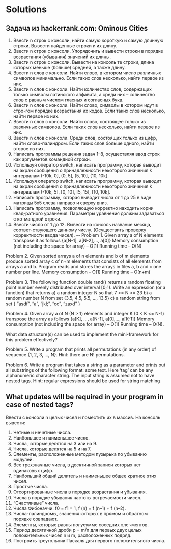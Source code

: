 Solutions
=========

Задача из hackerrank.com: Ominous Cities
--
1. Ввести n строк с консоли, найти самую короткую и самую длинную строки. Вывести найденные строки и их длину.
2. Ввести n строк с консоли. Упорядочить и вывести строки в порядке возрастания (убывания) значений их длины.
3. Ввести n строк с консоли. Вывести на консоль те строки, длина которых меньше (больше) средней, а также длину.
4. Ввести n слов с консоли. Найти слово, в котором число различных символов минимально. Если таких слов несколько, найти первое из них.
5. Ввести n слов с консоли. Найти количество слов, содержащих только символы латинского алфавита, а среди них – количество слов с равным числом гласных и согласных букв.
6. Ввести n слов с консоли. Найти слово, символы в котором идут в стро-гом порядке возрастания их кодов. Если таких слов несколько, найти первое из них.
7. Ввести n слов с консоли. Найти слово, состоящее только из различных символов. Если таких слов несколько, найти первое из них.
8. Ввести n слов с консоли. Среди слов, состоящих только из цифр, найти слово-палиндром. Если таких слов больше одного, найти второе из них.
9. Написать программы решения задач 1–8, осуществляя ввод строк как аргументов командной строки.
10. Используя оператор switch, написать программу, которая выводит на экран сообщения о принадлежности некоторого значения k интервалам (-10k, 0], (0, 5], (5, 10], (10, 10k].
11. Используя оператор switch, написать программу, которая выводит на экран сообщения о принадлежности некоторого значения k интервалам (-10k, 5], [0, 10], [5, 15], [10, 10k].
12. Написать программу, которая выводит числа от 1 до 25 в виде матрицы 5x5 слева направо и сверху вниз.
13. Написать программу, позволяющую корректно находить корни квад-ратного уравнения. Параметры уравнения должны задаваться с ко-мандной строки.
14. Ввести число от 1 до 12. Вывести на консоль название месяца, соответ-ствующего данному числу. (Осуществить проверку корректности ввода чисел).
--
Problem 1.
Given array a of N elements transpose it as follows
{a[N-1], a[N-2],…, a[0]}
Memory consumption (not including the space for array) – O(1)
Running time – O(N)

Problem 2. 
Given sorted arrays a of n elements and b of m elements produce sorted array c of n+m elements that consists of all elements from arrays a and b.
Program reads and stores the arrays in files a, b and c one number per line.
Memory consumption – O(1)
Running time – O(n+m)

Problem 3. 
The following function double rand() returns a random floating point number evenly distributed over interval [0;1).
Write an expression (or a function) that returns
a) a random integer N so that 7 <= N <= 23
b) a random number N from set {3.5, 4.5, 5.5, …, 13.5}
c) a random string from set { “asdf”, “a”, “jkl;”, “cc”, “zaxd” }

Problem 4. 
Given array a of N (N > 1) elements and integer K (0 < K <= N-1) transpose the array as follows
{a[K], …, a[N-1], a[0],…, a[K-1]}
Memory consumption (not including the space for array) – O(1)
Running time – O(N).

What data structure(s) can be used to implement the mini-framework for this problem effectively?

Problem 5. 
Write a program that prints all permutations (in any order) of sequence {1, 2, 3, …, N}.
Hint: there are N! permutations.

Problem 6. 
Write a program that takes a string as a parameter and prints out all substrings of the following format: <tag>some text</tag>.
Here ‘tag’ can be any alphanumeric character string.
The input string is assumed not to have nested tags.
Hint: regular expressions should be used for string matching

What updates will be required in your program in case of nested tags?
--
Ввести с консоли n целых чисел и поместить их в массив. На консоль вывести:
1. Четные и нечетные числа.
2. Наибольшее и наименьшее число.
3. Числа, которые делятся на 3 или на 9.
4. Числа, которые делятся на 5 и на 7.
5. Элементы, расположенные методом пузырька по убыванию модулей.
6. Все трехзначные числа, в десятичной записи которых нет одинаковых цифр.
7. Наибольший общий делитель и наименьшее общее кратное этих чисел.
8. Простые числа.
9. Отсортированные числа в порядке возрастания и убывания.
10. Числа в порядке убывания частоты встречаемости чисел.
11. “Счастливые” числа.
12. Числа Фибоначчи: f0 = f1 = 1, f (n) = f (n–1) + f (n–2).
13. Числа-палиндромы, значения которых в прямом и обратном порядке совпадают.
14. Элементы, которые равны полусумме соседних эле¬ментов.
15. Период десятичной дроби p = m/n для первых двух целых положительных чисел n и m, расположенных подряд.
16. Построить треугольник Паскаля для первого положительного числа. 
